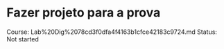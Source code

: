 # Fazer projeto para a prova

Course: Lab%20Dig%2078cd3f0dfa4f4163b1cfce42183c9724.md
Status: Not started